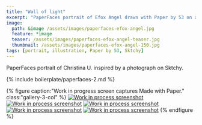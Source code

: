 ```yaml
---
title: "Wall of light"
excerpt: "PaperFaces portrait of Efox Angel drawn with Paper by 53 on an iPad."
image: 
  path: &image /assets/images/paperfaces-efox-angel.jpg 
  feature: *image
  teaser: /assets/images/paperfaces-efox-angel-teaser.jpg
  thumbnail: /assets/images/paperfaces-efox-angel-150.jpg
tags: [portrait, illustration, Paper by 53, Sktchy]
---
```


PaperFaces portrait of Christina U. inspired by a photograph on Sktchy.

{% include boilerplate/paperfaces-2.md %}

{% figure caption:"Work in progress screen captures Made with Paper." class:"gallery-3-col" %}
[![Work in process screenshot](/assets/images/paperfaces-efox-angel-process-1-600.jpg)](/assets/images/paperfaces-efox-angel-process-1-lg.jpg) [![Work in process screenshot](/assets/images/paperfaces-efox-angel-process-2-600.jpg)](/assets/images/paperfaces-efox-angel-process-2-lg.jpg) [![Work in process screenshot](/assets/images/paperfaces-efox-angel-process-3-600.jpg)](/assets/images/paperfaces-efox-angel-process-3-lg.jpg) [![Work in process screenshot](/assets/images/paperfaces-efox-angel-process-4-600.jpg)](/assets/images/paperfaces-efox-angel-process-4-lg.jpg) [![Work in process screenshot](/assets/images/paperfaces-efox-angel-process-5-600.jpg)](/assets/images/paperfaces-efox-angel-process-5-lg.jpg)
{% endfigure %}
